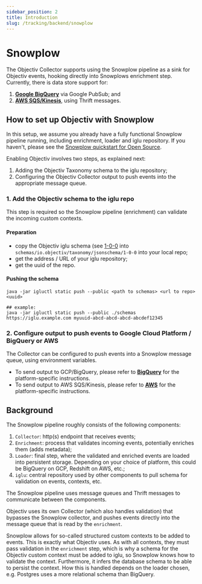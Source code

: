 ```yaml
---
sidebar_position: 2
title: Introduction
slug: /tracking/backend/snowplow
---
```


# Snowplow

The Objectiv Collector supports using the Snowplow pipeline as a sink for Objectiv events, hooking directly 
into Snowplows enrichment step. Currently, there is data store support for:
1. **[Google BigQuery](./google-bigquery.md)** via Google PubSub; and
2. **[AWS SQS/Kinesis](./aws.md)**, using Thrift messages.


## How to set up Objectiv with Snowplow

In this setup, we assume you already have a fully functional Snowplow pipeline running, including enrichment, 
loader and iglu repository. If you haven't, please see the 
[Snowplow quickstart for Open Source](https://docs.snowplowanalytics.com/docs/open-source-quick-start/what-is-the-quick-start-for-open-source/). 

Enabling Objectiv involves two steps, as explained next:
1. Adding the Objectiv Taxonomy schema to the iglu repository;
2. Configuring the Objectiv Collector output to push events into the appropriate message queue.

### 1. Add the Objectiv schema to the iglu repo
This step is required so the Snowplow pipeline (enrichment) can validate the incoming custom contexts.

#### Preparation

- copy the Objectiv iglu schema (see [1-0-0](https://github.com/objectiv/objectiv-analytics/blob/main/backend/objectiv_backend/snowplow/docs/1-0-0) 
  into `schemas/io.objectiv/taxonomy/jsonschema/1-0-0` into your local repo;
- get the address / URL of your iglu repository;
- get the uuid of the repo.

#### Pushing the schema
```shell
java -jar igluctl static push --public <path to schemas> <url to repo> <uuid>

## example:
java -jar igluctl static push --public ./schemas https://iglu.example.com myuuid-abcd-abcd-abcd-abcdef12345
``` 

### 2. Configure output to push events to Google Cloud Platform / BigQuery or AWS
The Collector can be configured to push events into a Snowplow message queue, using environment 
variables. 

* To send output to GCP/BigQuery, please refer to **[BigQuery](./google-bigquery.md)** for the 
  platform-specific instructions.
* To send output to AWS SQS/Kinesis, please refer to **[AWS](./aws.md)** for the platform-specific 
  instructions.

## Background

The Snowplow pipeline roughly consists of the following components:
1. `Collector`: http(s) endpoint that receives events;
2. `Enrichment`: process that validates incoming events, potentially enriches them (adds metadata);
3. `Loader`: final step, where the validated and enriched events are loaded into persistent storage. Depending 
on your choice of platform, this could be BigQuery on GCP, Redshift on AWS, etc.;
4. `iglu`: central repository used by other components to pull schema for validation on events, contexts, etc. 

The Snowplow pipeline uses message queues and Thrift messages to communicate between the components.

Objectiv uses its own Collector (which also handles validation) that bypasses the Snowplow collector, and
pushes events directly into the message queue that is read by the `enrichment`. 

Snowplow allows for so-called structured custom contexts to be added to events. This is exactly what Objectiv 
uses. As with all contexts, they must pass validation in the `enrichment` step, which is why a schema for the 
Objectiv custom context must be added to iglu, so Snowplow knows how to validate the context. Furthermore, it 
infers the database schema to be able to persist the context. How this is handled depends on the loader 
chosen, e.g. Postgres uses a more relational schema than BigQuery.
